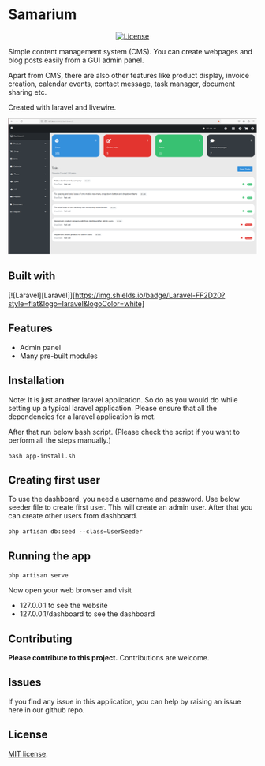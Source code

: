 # Samarium

<p align="center">
<a href="https://packagist.org/packages/laravel/framework"><img src="https://poser.pugx.org/laravel/framework/license.svg" alt="License"></a>
</p>

Simple content management system (CMS). You can create webpages and
blog posts easily from a GUI admin panel.

Apart from CMS, there are also other features like product display,
invoice creation, calendar events, contact message,
task manager, document sharing etc.

Created with laravel and livewire.

![screenshot](dashboard-screenshot-1.png)

## Built with

[![Laravel][Laravel]][https://img.shields.io/badge/Laravel-FF2D20?style=flat&logo=laravel&logoColor=white]

## Features

- Admin panel
- Many pre-built modules

## Installation

Note: It is just another laravel application. So do as you would do while setting
up a typical laravel application. Please ensure that all the dependencies for
a laravel application is met.

After that run below bash script. (Please check the
script if you want to perform all the steps manually.)

`bash app-install.sh`

## Creating first user

To use the dashboard, you need a username and password.
Use below seeder file to create first user. This will create
an admin user. After that you can create other users from
dashboard.

`php artisan db:seed --class=UserSeeder`
 

## Running the app

`php artisan serve`

Now open your web browser and visit 
- 127.0.0.1 to see the website
- 127.0.0.1/dashboard to see the dashboard

## Contributing

__Please contribute to this project.__ Contributions are welcome.

## Issues

If you find any issue in this application, you can help by raising an issue
here in our github repo.

## License

[MIT license](https://opensource.org/licenses/MIT).
